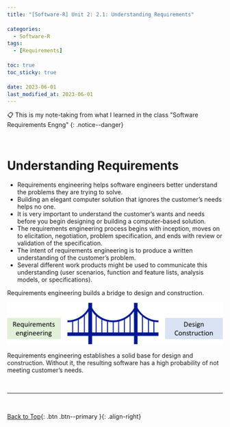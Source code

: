 ```yaml
---
title: "[Software-R] Unit 2: 2.1: Understanding Requirements"

categories:
  - Software-R
tags:
  - [Requirements]

toc: true
toc_sticky: true

date: 2023-06-01
last_modified_at: 2023-06-01
---
```


<!-- {% capture notice-2 %}

📋 This is the tech-news archives to help me keep track of what I am interested in!

- Reference tech news link: <https://thenextweb.com/news/blockchain-development-tech-career>
  {% endcapture %}

<div class="notice--danger">{{ notice-2 | markdownify }}</div> -->

📋 This is my note-taking from what I learned in the class "Software Requirements Engng"
{: .notice--danger}

<br>

# Understanding Requirements

- Requirements engineering helps software engineers better understand the problems they are trying to solve.
- Building an elegant computer solution that ignores the customer’s needs helps no one.
- It is very important to understand the customer’s wants and needs before you begin designing or building a computer-based solution.
- The requirements engineering process begins with inception, moves on to elicitation, negotiation, problem specification, and ends with review or validation of the specification.
- The intent of requirements engineering is to produce a written understanding of the customer’s problem.
- Several different work products might be used to communicate this understanding (user scenarios, function and feature lists, analysis models, or specifications).

Requirements engineering builds a bridge to design and construction.

![img](../../../assets/images/3.1.png)

Requirements engineering establishes a solid base for design and construction. Without it, the resulting software has a high probability of not meeting customer’s needs.

<br>

---

<br>

[Back to Top](#){: .btn .btn--primary }{: .align-right}

